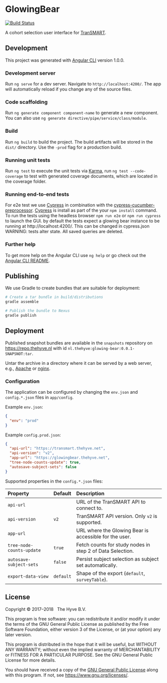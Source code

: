 # GlowingBear
[![Build Status](https://travis-ci.org/thehyve/glowing-bear.svg?branch=master)](https://travis-ci.org/thehyve/glowing-bear/branches)

A cohort selection user interface for [TranSMART].


## Development

This project was generated with [Angular CLI] version 1.0.0.

### Development server

Run `ng serve` for a dev server. Navigate to `http://localhost:4200/`. The app will automatically reload if you change any of the source files.

### Code scaffolding

Run `ng generate component component-name` to generate a new component. You can also use `ng generate directive/pipe/service/class/module`.

### Build

Run `ng build` to build the project. The build artifacts will be stored in the `dist/` directory. Use the `-prod` flag for a production build.

### Running unit tests

Run `ng test` to execute the unit tests via [Karma], run `ng test --code-coverage` to test with generated coverage documents, which are located in the coverage folder.

### Running end-to-end tests

For e2e test we use [Cypress] in combination with the [cypress-cucumber-preprocessor].
[Cypress] is install as part of the your `npm install` command. 
To run the tests using the headless browser `npm run e2e` or `npm run cypress` to launch the GUI.
by default the tests expect a glowing bear instance to be running at http://localhost:4200/. This can be changed in cypress.json
WARNING: tests alter state. All saved queries are deleted.

### Further help

To get more help on the Angular CLI use `ng help` or go check out the [Angular CLI README](https://github.com/angular/angular-cli/blob/master/README.md).


## Publishing

We use Gradle to create bundles that are suitable for deployment:
```bash
# Create a tar bundle in build/distributions
gradle assemble

# Publish the bundle to Nexus
gradle publish
```

## Deployment

Published snapshot bundles are available in the `snapshots` repository
on https://repo.thehyve.nl with id `nl.thehyve:glowing-bear:0.0.1-SNAPSNOT:tar`.

Untar the archive in a directory where it can be served by a web server,
e.g., [Apache] or [nginx].

### Configuration

The application can be configured by changing the `env.json` and `config.*.json`
files in `app/config`.

Example `env.json`:
```json
{
  "env": "prod"
}
```
Example `config.prod.json`:
```json
{
  "api-url": "https://transmart.thehyve.net",
  "api-version": "v2",
  "app-url": "https://glowingbear.thehyve.net",
  "tree-node-counts-update": true,
  "autosave-subject-sets": false
}
```

Supported properties in the `config.*.json` files:

| Property                  | Default   | Description |
|:------------------------- |:--------- |:----------- |
| `api-url`                 |           | URL of the TranSMART API to connect to. |
| `api-version`             | `v2`      | TranSMART API version. Only `v2` is supported. |
| `app-url`                 |           | URL where the Glowing Bear is accessible for the user. |
| `tree-node-counts-update` | `true`    | Fetch counts for study nodes in step 2 of Data Selection. |
| `autosave-subject-sets`   | `false`   | Persist subject selection as subject set automatically. |
| `export-data-view`        | `default` | Shape of the export (`default`, `surveyTable`). |


## License

Copyright &copy; 2017&ndash;2018 &nbsp; The Hyve B.V.

This program is free software: you can redistribute it and/or modify
it under the terms of the GNU General Public License as published by
the Free Software Foundation, either version 3 of the License, or
(at your option) any later version.

This program is distributed in the hope that it will be useful,
but WITHOUT ANY WARRANTY; without even the implied warranty of
MERCHANTABILITY or FITNESS FOR A PARTICULAR PURPOSE.  See the
GNU General Public License for more details.

You should have received a copy of the [GNU General Public License](LICENSE)
along with this program. If not, see https://www.gnu.org/licenses/.


[tranSMART]: https://github.com/thehyve/transmart-core
[Angular CLI]: https://github.com/angular/angular-cli
[Protractor]: http://www.protractortest.org
[Karma]: https://karma-runner.github.io
[cucumber-js]: https://github.com/cucumber/cucumber-js
[nginx]: https://nginx.org
[Apache]: https://httpd.apache.org
[Cypress]: https://www.cypress.io/
[cypress-cucumber-preprocessor]: https://github.com/TheBrainFamily/cypress-cucumber-preprocessor
